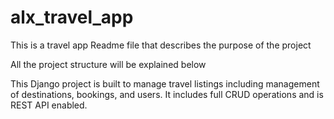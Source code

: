 # alx_travel_app
This is a travel app Readme file that describes the purpose of the project

All the project structure will be explained below


This Django project is built to manage travel listings including management of destinations, bookings, and users. It includes full CRUD operations and is REST API enabled.

